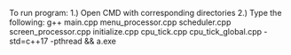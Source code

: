 To run program:
1.) Open CMD with corresponding directories
2.) Type the following:
  g++ main.cpp menu_processor.cpp scheduler.cpp screen_processor.cpp initialize.cpp cpu_tick.cpp cpu_tick_global.cpp -std=c++17 -pthread && a.exe

